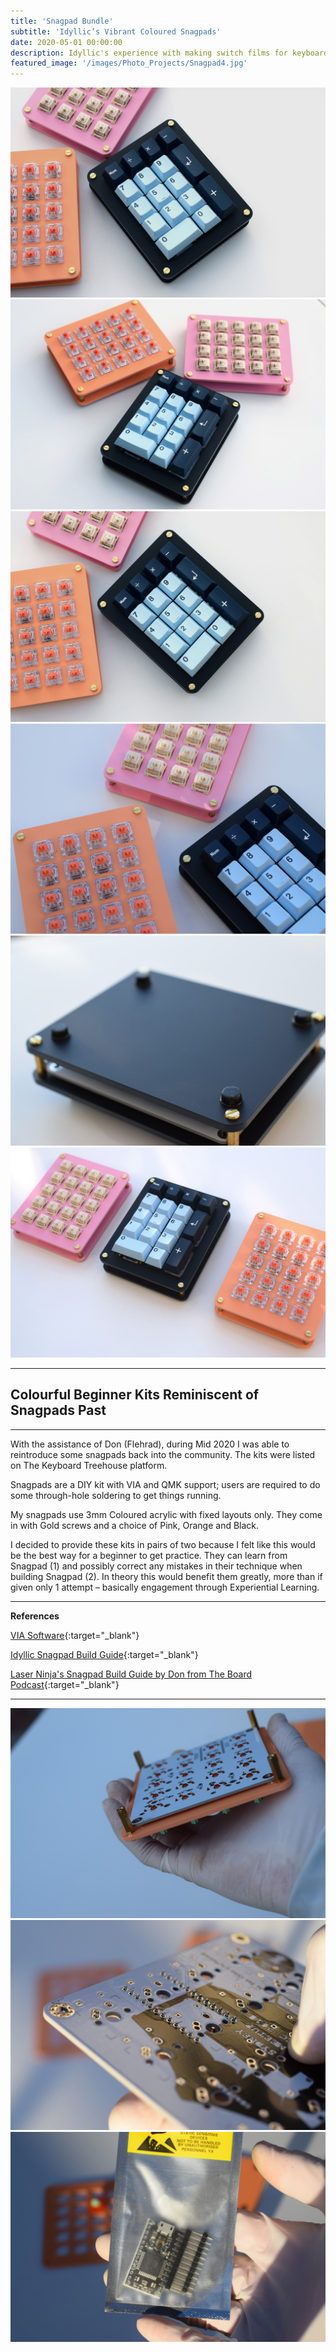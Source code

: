 ```yaml
---
title: 'Snagpad Bundle'
subtitle: 'Idyllic’s Vibrant Coloured Snagpads'
date: 2020-05-01 00:00:00
description: Idyllic's experience with making switch films for keyboard switches, using laser processing.
featured_image: '/images/Photo_Projects/Snagpad4.jpg'
---
```


<div class="gallery" data-columns="3">
	<img src="/images/Photo_Projects/Snagpad4.jpg">
	<img src="/images/Photo_Projects/Snagpad5.jpg">
	<img src="/images/Photo_Projects/Snagpad6.jpg">
	<img src="/images/Photo_Projects/Snagpad7.jpg">
	<img src="/images/Photo_Projects/Snagpad8.jpg">
	<img src="/images/Photo_Projects/Snagpad9.jpg">
</div>

---
##   Colourful Beginner Kits Reminiscent of Snagpads Past
---

With the assistance of Don (Flehrad), during Mid 2020 I was able to reintroduce some snagpads back into the community. The kits were listed on The Keyboard Treehouse platform. 

Snagpads are a DIY kit with VIA and QMK support; users are required to do some through-hole soldering to get things running. 

My snagpads use 3mm Coloured acrylic with fixed layouts only. They come in with Gold screws and a choice of Pink, Orange and Black. 

I decided to provide these kits in pairs of two because I felt like this would be the best way for a beginner to get practice. They can learn from Snagpad (1) and possibly correct any mistakes in their technique when building Snagpad (2). In theory this would benefit them greatly, more than if given only 1 attempt – basically engagement through Experiential Learning. 

---
**References**

[VIA Software](https://caniusevia.com){:target="_blank"}

[Idyllic Snagpad Build Guide](https://imgur.com/a/GGM99hk){:target="_blank"}

[Laser Ninja's Snagpad Build Guide by Don from The Board Podcast](https://www.youtube.com/watch?v=_voKcLUjwv8){:target="_blank"}

--- 

<div class="gallery" data-columns="3">
	<img src="/images/Photo_Projects/Snagpad.jpg">
	<img src="/images/Photo_Projects/Snagpad2.jpg">
	<img src="/images/Photo_Projects/Snagpad3.jpg">
</div>

